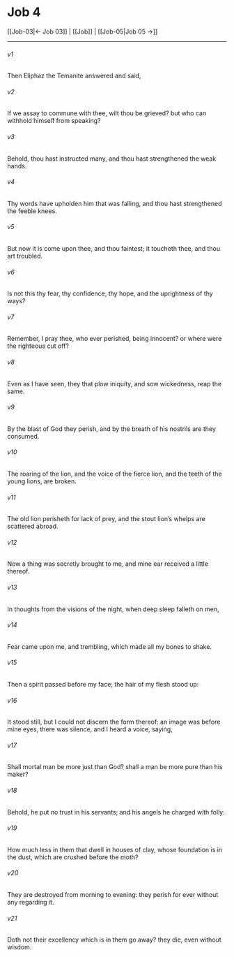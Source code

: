 # Job 4

[[Job-03|← Job 03]] | [[Job]] | [[Job-05|Job 05 →]]
***

###### v1
Then Eliphaz the Temanite answered and said,
###### v2
If we assay to commune with thee, wilt thou be grieved? but who can withhold himself from speaking?
###### v3
Behold, thou hast instructed many, and thou hast strengthened the weak hands.
###### v4
Thy words have upholden him that was falling, and thou hast strengthened the feeble knees.
###### v5
But now it is come upon thee, and thou faintest; it toucheth thee, and thou art troubled.
###### v6
Is not this thy fear, thy confidence, thy hope, and the uprightness of thy ways?
###### v7
Remember, I pray thee, who ever perished, being innocent? or where were the righteous cut off?
###### v8
Even as I have seen, they that plow iniquity, and sow wickedness, reap the same.
###### v9
By the blast of God they perish, and by the breath of his nostrils are they consumed.
###### v10
The roaring of the lion, and the voice of the fierce lion, and the teeth of the young lions, are broken.
###### v11
The old lion perisheth for lack of prey, and the stout lion’s whelps are scattered abroad.
###### v12
Now a thing was secretly brought to me, and mine ear received a little thereof.
###### v13
In thoughts from the visions of the night, when deep sleep falleth on men,
###### v14
Fear came upon me, and trembling, which made all my bones to shake.
###### v15
Then a spirit passed before my face; the hair of my flesh stood up:
###### v16
It stood still, but I could not discern the form thereof: an image was before mine eyes, there was silence, and I heard a voice, saying,
###### v17
Shall mortal man be more just than God? shall a man be more pure than his maker?
###### v18
Behold, he put no trust in his servants; and his angels he charged with folly:
###### v19
How much less in them that dwell in houses of clay, whose foundation is in the dust, which are crushed before the moth?
###### v20
They are destroyed from morning to evening: they perish for ever without any regarding it.
###### v21
Doth not their excellency which is in them go away? they die, even without wisdom. 
